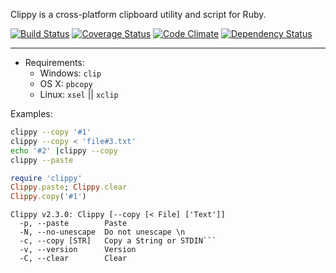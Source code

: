 Clippy is a  cross-platform clipboard utility and script for Ruby.

[![Build Status](https://travis-ci.org/envygeeks/ruby-clippy.png?branch=master)](https://travis-ci.org/envygeeks/ruby-clippy) [![Coverage Status](https://coveralls.io/repos/envygeeks/ruby-clippy/badge.png?branch=master)](https://coveralls.io/r/envygeeks/ruby-clippy) [![Code Climate](https://codeclimate.com/github/envygeeks/ruby-clippy.png)](https://codeclimate.com/github/envygeeks/ruby-clippy) [![Dependency Status](https://gemnasium.com/envygeeks/ruby-clippy.png)](https://gemnasium.com/envygeeks/ruby-clippy)

---
* Requirements:
  * Windows: `clip`
  * OS X: `pbcopy`
  * Linux: `xsel` || `xclip`

Examples:

```bash
clippy --copy '#1'
clippy --copy < 'file#3.txt'
echo '#2' |clippy --copy
clippy --paste
```

```ruby
require 'clippy'
Clippy.paste; Clippy.clear
Clippy.copy('#1')
```

```
Clippy v2.3.0: Clippy [--copy [< File] ['Text']]
  -p, --paste        Paste
  -N, --no-unescape  Do not unescape \n
  -c, --copy [STR]   Copy a String or STDIN```
  -v, --version      Version
  -C, --clear        Clear
```
